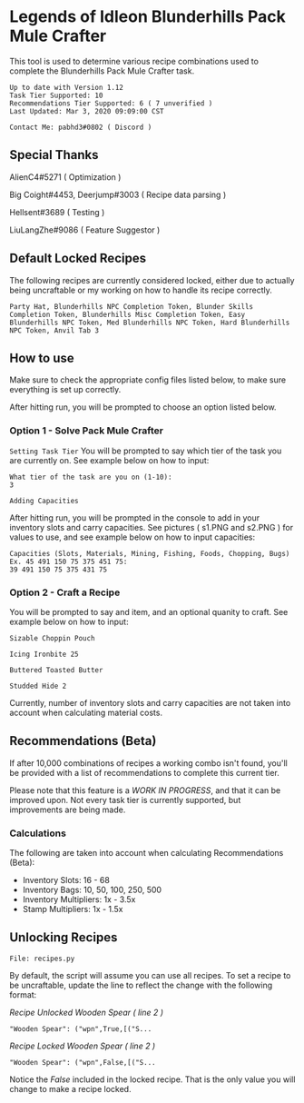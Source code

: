# Legends of Idleon Blunderhills Pack Mule Crafter

This tool is used to determine various recipe combinations used to complete the Blunderhills Pack Mule Crafter task.

```
Up to date with Version 1.12
Task Tier Supported: 10
Recommendations Tier Supported: 6 ( 7 unverified )
Last Updated: Mar 3, 2020 09:09:00 CST

Contact Me: pabhd3#0802 ( Discord )
```

## Special Thanks

AlienC4#5271 ( Optimization )

Big Coight#4453, Deerjump#3003 ( Recipe data parsing )

Hellsent#3689 ( Testing )

LiuLangZhe#9086 ( Feature Suggestor )

## Default Locked Recipes

The following recipes are currently considered locked, either due to actually being uncraftable or my working on how to handle its recipe correctly.

```
Party Hat, Blunderhills NPC Completion Token, Blunder Skills Completion Token, Blunderhills Misc Completion Token, Easy Blunderhills NPC Token, Med Blunderhills NPC Token, Hard Blunderhills NPC Token, Anvil Tab 3
```

## How to use

Make sure to check the appropriate config files listed below, to make sure everything is set up correctly.

After hitting run, you will be prompted to choose an option listed below.

### Option 1 - Solve Pack Mule Crafter

`Setting Task Tier`
You will be prompted to say which tier of the task you are currently on. See example below on how to input:

```
What tier of the task are you on (1-10):
3
```

`Adding Capacities`

After hitting run, you will be prompted in the console to add in your inventory slots and carry capacities. See pictures ( s1.PNG and s2.PNG ) for values to use, and see example below on how to input capacities:

```
Capacities (Slots, Materials, Mining, Fishing, Foods, Chopping, Bugs)
Ex. 45 491 150 75 375 451 75:
39 491 150 75 375 431 75
```

### Option 2 - Craft a Recipe

You will be prompted to say and item, and an optional quanity to craft. See example below on how to input:

```
Sizable Choppin Pouch

Icing Ironbite 25

Buttered Toasted Butter

Studded Hide 2
```

Currently, number of inventory slots and carry capacities are not taken into account when calculating material costs.

## Recommendations (Beta)

If after 10,000 combinations of recipes a working combo isn't found, you'll be provided with a list of recommendations to complete this current tier.

Please note that this feature is a *WORK IN PROGRESS*, and that it can be improved upon. Not every task tier is currently supported, but improvements are being made.

### Calculations

The following are taken into account when calculating Recommendations (Beta):

* Inventory Slots: 16 - 68
* Inventory Bags: 10, 50, 100, 250, 500
* Inventory Multipliers: 1x - 3.5x
* Stamp Multipliers: 1x - 1.5x

## Unlocking Recipes

`File: recipes.py`

By default, the script will assume you can use all recipes. To set a recipe to be uncraftable, update the line to reflect the change with the following format:

_Recipe Unlocked Wooden Spear ( line 2 )_

```
"Wooden Spear": ("wpn",True,[("S...
```

_Recipe Locked Wooden Spear ( line 2 )_

```
"Wooden Spear": ("wpn",False,[("S...
```

Notice the _False_ included in the locked recipe. That is the only value you will change to make a recipe locked.